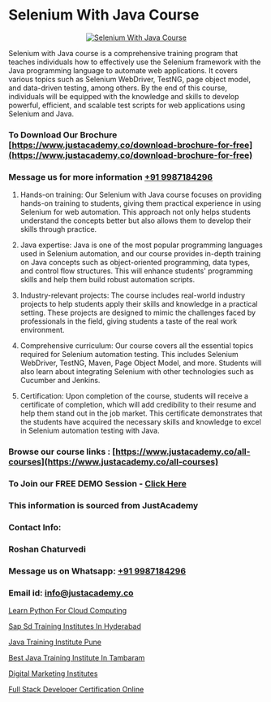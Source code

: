 # Selenium With Java Course

<p align="center">
  <a href="https://justacademy.co/course-detail/core-java-training">
    <img src="https://justacademy.co/storage2/course_image/1677245426_course_image.webp" alt="Selenium With Java Course">
  </a>
</p>


Selenium with Java course is a comprehensive training program that teaches individuals how to effectively use the Selenium framework with the Java programming language to automate web applications. It covers various topics such as Selenium WebDriver, TestNG, page object model, and data-driven testing, among others. By the end of this course, individuals will be equipped with the knowledge and skills to develop powerful, efficient, and scalable test scripts for web applications using Selenium and Java. 
### To Download Our Brochure [https://www.justacademy.co/download-brochure-for-free](https://www.justacademy.co/download-brochure-for-free)
### Message us for more information [+91 9987184296](https://api.whatsapp.com/send?phone=919987184296)
1) Hands-on training: Our Selenium with Java course focuses on providing hands-on training to students, giving them practical experience in using Selenium for web automation. This approach not only helps students understand the concepts better but also allows them to develop their skills through practice.

2) Java expertise: Java is one of the most popular programming languages used in Selenium automation, and our course provides in-depth training on Java concepts such as object-oriented programming, data types, and control flow structures. This will enhance students' programming skills and help them build robust automation scripts.

3) Industry-relevant projects: The course includes real-world industry projects to help students apply their skills and knowledge in a practical setting. These projects are designed to mimic the challenges faced by professionals in the field, giving students a taste of the real work environment.

4) Comprehensive curriculum: Our course covers all the essential topics required for Selenium automation testing. This includes Selenium WebDriver, TestNG, Maven, Page Object Model, and more. Students will also learn about integrating Selenium with other technologies such as Cucumber and Jenkins.

5) Certification: Upon completion of the course, students will receive a certificate of completion, which will add credibility to their resume and help them stand out in the job market. This certificate demonstrates that the students have acquired the necessary skills and knowledge to excel in Selenium automation testing with Java.

### Browse our course links : [https://www.justacademy.co/all-courses](https://www.justacademy.co/all-courses) 
### To Join our FREE DEMO Session - [Click Here](https://www.justacademy.co/register-for-course-demo)


### This information is sourced from JustAcademy
### Contact Info:
### Roshan Chaturvedi
### Message us on Whatsapp: [+91 9987184296](https://api.whatsapp.com/send?phone=919987184296)
### Email id: [info@justacademy.co](mailto:info@justacademy.co)
                
[Learn Python For Cloud Computing](https://www.linkedin.com/pulse/learn-python-cloud-computing-justacademy-hyderabad-2fwjc?trackingId=UgFTygT3GQsFM2VQtMv1Ww%3D%3D&lipi=urn%3Ali%3Apage%3Ad_flagship3_company_admin%3BGwbGgk3HRUy%2BuyASxv15%2BQ%3D%3D)

[Sap Sd Training Institutes In Hyderabad](https://www.linkedin.com/pulse/sap-sd-training-institutes-hyderabad-justacademy-kolkata-zvwle?trackingId=ocPyKJMt%2F%2FkLQhpRqrjYQw%3D%3D&lipi=urn%3Ali%3Apage%3Ad_flagship3_company_admin%3BwT%2FSog7BQk63GxhM%2BK8jSA%3D%3D)

[Java Training Institute Pune](https://medium.com/@namusn/java-training-institute-pune-c779dcd0f622)

[Best Java Training Institute In Tambaram](https://medium.com/@namusn/best-java-training-institute-in-tambaram-d8e5f783c512)

[Digital Marketing Institutes](https://justacademyin.github.io/Articles/Digital-Marketing-Institutes)

[Full Stack Developer Certification Online](https://justacademyin.github.io/Articles/Full-Stack-Developer-Certification-Online)

